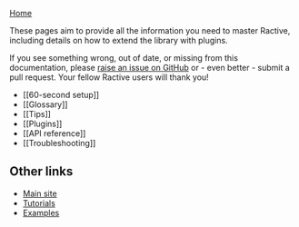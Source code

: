 [Home](ractive-js-documentation)

These pages aim to provide all the information you need to master Ractive, including details on how to extend the library with plugins.

If you see something wrong, out of date, or missing from this documentation, please [raise an issue on GitHub](https://github.com/RactiveJS/docs.ractivejs.org/issues) or - even better - submit a pull request. Your fellow Ractive users will thank you!

* [[60-second setup]]
* [[Glossary]]
* [[Tips]]
* [[Plugins]]
* [[API reference]]
* [[Troubleshooting]]

Other links
-----------

* [Main site](http://ractivejs.org)
* [Tutorials](http://learn.ractivejs.org)
* [Examples](http://examples.ractivejs.org/)